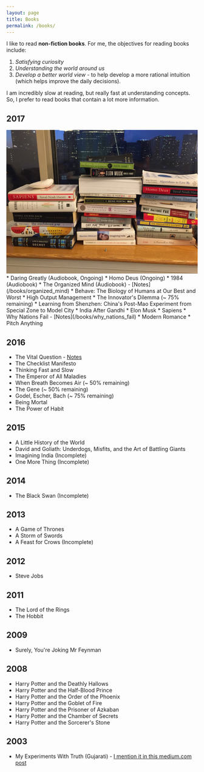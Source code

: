 ```yaml
---
layout: page
title: Books
permalink: /books/
---
```


I like to read **non-fiction books**. For me, the objectives for reading books include:
1. *Satisfying curiosity*
1. *Understanding the world around us*
1. *Develop a better world view* - to help develop a more rational intuition (which helps improve the daily decisions).

I am incredibly slow at reading, but really fast at understanding concepts. So, I prefer to read books that contain
a lot more information.

## 2017
<img src="/assets/books-2017.JPG">
* Daring Greatly (Audiobook, Ongoing)
* Homo Deus (Ongoing)
* 1984 (Audiobook)
* The Organized Mind (Audiobook) - [Notes](/books/organized_mind)
* Behave: The Biology of Humans at Our Best and Worst
* High Output Management
* The Innovator's Dilemma (~ 75% remaining)
* Learning from Shenzhen: China's Post-Mao Experiment from Special Zone to Model City
* India After Gandhi
* Elon Musk
* Sapiens
* Why Nations Fail - [Notes](/books/why_nations_fail)
* Modern Romance
* Pitch Anything

## 2016
* The Vital Question - [Notes](/books/vital_question)
* The Checklist Manifesto
* Thinking Fast and Slow
* The Emperor of All Maladies
* When Breath Becomes Air (~ 50% remaining)
* The Gene (~ 50% remaining)
* Godel, Escher, Bach (~ 75% remaining)
* Being Mortal
* The Power of Habit

## 2015
* A Little History of the World
* David and Goliath: Underdogs, Misfits, and the Art of Battling Giants
* Imagining India (Incomplete)
* One More Thing (Incomplete)

## 2014
* The Black Swan (Incomplete)

## 2013
* A Game of Thrones
* A Storm of Swords
* A Feast for Crows (Incomplete)

## 2012
* Steve Jobs

## 2011
* The Lord of the Rings
* The Hobbit

## 2009
* Surely, You're Joking Mr Feynman

## 2008
* Harry Potter and the Deathly Hallows
* Harry Potter and the Half-Blood Prince
* Harry Potter and the Order of the Phoenix
* Harry Potter and the Goblet of Fire
* Harry Potter and the Prisoner of Azkaban
* Harry Potter and the Chamber of Secrets
* Harry Potter and the Sorcerer's Stone

## 2003
* My Experiments With Truth (Gujarati) - [I mention it in this medium.com post](https://medium.com/@hardikp/how-gandhi-brought-changes-in-himself-and-his-followers-1c1bed51c6aa)
